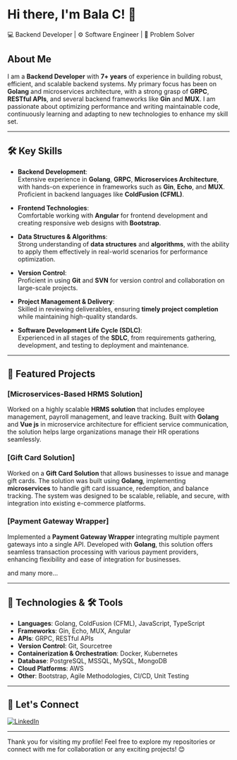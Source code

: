 # Hi there, I'm Bala C! 👋
💻 Backend Developer | ⚙️ Software Engineer | 🚀 Problem Solver

## About Me
I am a **Backend Developer** with **7+ years** of experience in building robust, efficient, and scalable backend systems. My primary focus has been on **Golang** and microservices architecture, with a strong grasp of **GRPC**, **RESTful APIs**, and several backend frameworks like **Gin** and **MUX**. I am passionate about optimizing performance and writing maintainable code, continuously learning and adapting to new technologies to enhance my skill set.

---

## 🛠️ Key Skills
- **Backend Development**:  
   Extensive experience in **Golang**, **GRPC**, **Microservices Architecture**, with hands-on experience in frameworks such as **Gin**, **Echo**, and **MUX**. Proficient in backend languages like **ColdFusion (CFML)**.

- **Frontend Technologies**:  
   Comfortable working with **Angular** for frontend development and creating responsive web designs with **Bootstrap**.

- **Data Structures & Algorithms**:  
   Strong understanding of **data structures** and **algorithms**, with the ability to apply them effectively in real-world scenarios for performance optimization.

- **Version Control**:  
   Proficient in using **Git** and **SVN** for version control and collaboration on large-scale projects.

- **Project Management & Delivery**:  
   Skilled in reviewing deliverables, ensuring **timely project completion** while maintaining high-quality standards.

- **Software Development Life Cycle (SDLC)**:  
   Experienced in all stages of the **SDLC**, from requirements gathering, development, and testing to deployment and maintenance.

---

## 🚀 Featured Projects

### [**Microservices-Based HRMS Solution**]
Worked on a highly scalable **HRMS solution** that includes employee management, payroll management, and leave tracking. Built with **Golang** and **Vue js** in microservice architecture for efficient service communication, the solution helps large organizations manage their HR operations seamlessly.

### [**Gift Card Solution**]
Worked on a **Gift Card Solution** that allows businesses to issue and manage gift cards. The solution was built using **Golang**, implementing **microservices** to handle gift card issuance, redemption, and balance tracking. The system was designed to be scalable, reliable, and secure, with integration into existing e-commerce platforms.

### [**Payment Gateway Wrapper**]
Implemented a **Payment Gateway Wrapper** integrating multiple payment gateways into a single API. Developed with **Golang**, this solution offers seamless transaction processing with various payment providers, enhancing flexibility and ease of integration for businesses.

 and many more...

---

## 🧰 Technologies & 🛠️ Tools
- **Languages**: Golang, ColdFusion (CFML), JavaScript, TypeScript
- **Frameworks**: Gin, Echo, MUX, Angular
- **APIs**: GRPC, RESTful APIs
- **Version Control**: Git, Sourcetree
- **Containerization & Orchestration**: Docker, Kubernetes
- **Database**: PostgreSQL, MSSQL, MySQL, MongoDB
- **Cloud Platforms**: AWS
- **Other**: Bootstrap, Agile Methodologies, CI/CD, Unit Testing

---

## 💼 Let's Connect

[![LinkedIn](https://img.shields.io/badge/LinkedIn-Connect-blue?style=flat-square&logo=linkedin)](https://linkedin.com/in/golang-bala)  

---

Thank you for visiting my profile! Feel free to explore my repositories or connect with me for collaboration or any exciting projects! 😊
